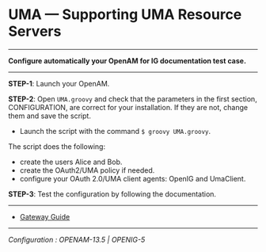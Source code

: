 UMA — Supporting UMA Resource Servers
======
----------

**Configure automatically your OpenAM for IG documentation test case.**

----------
**STEP-1**: Launch your OpenAM.

**STEP-2**: Open `UMA.groovy` and check that the parameters in the first section, CONFIGURATION, are correct for
your installation. If they are not, change them and save the script.
- Launch the script with the command `$ groovy UMA.groovy`.

The script does the following:
- create the users Alice and Bob.
- create the OAuth2/UMA policy if needed.
- configure your OAuth 2.0/UMA client agents: OpenIG and UmaClient.

**STEP-3**: Test the configuration by following the documentation.

----------
* [Gateway Guide](https://backstage.forgerock.com/docs/openig/5.0/gateway-guide#chap-uma)
----------

*Configuration : OPENAM-13.5 | OPENIG-5*
